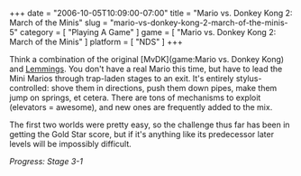 +++
date = "2006-10-05T10:09:00-07:00"
title = "Mario vs. Donkey Kong 2: March of the Minis"
slug = "mario-vs-donkey-kong-2-march-of-the-minis-5"
category = [ "Playing A Game" ]
game = [ "Mario vs. Donkey Kong 2: March of the Minis" ]
platform = [ "NDS" ]
+++

Think a combination of the original [MvDK](game:Mario vs. Donkey Kong) and [Lemmings](game:Lemmings (Acorn Archimedes, Amiga, Amiga CD32, Commodore Dynamic Total Vision)).  You don't have a real Mario this time, but have to lead the Mini Marios through trap-laden stages to an exit.  It's entirely stylus-controlled: shove them in directions, push them down pipes, make them jump on springs, et cetera.  There are tons of mechanisms to exploit (elevators = awesome), and new ones are frequently added to the mix.

The first two worlds were pretty easy, so the challenge thus far has been in getting the Gold Star score, but if it's anything like its predecessor later levels will be impossibly difficult.

<i>Progress: Stage 3-1</i>